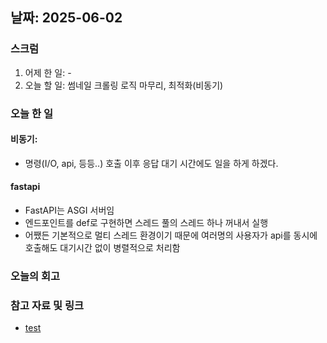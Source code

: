 ## 날짜: 2025-06-02

### 스크럼
1. 어제 한 일: -
2. 오늘 할 일: 썸네일 크롤링 로직 마무리, 최적화(비동기)

### 오늘 한 일
#### 비동기:
- 명령(I/O, api, 등등..) 호출 이후 응답 대기 시간에도 일을 하게 하겠다.

#### fastapi
- FastAPI는 ASGI 서버임
- 엔드포인트를 def로 구현하면 스레드 풀의 스레드 하나 꺼내서 실행
- 어쨌든 기본적으로 멀티 스레드 환경이기 때문에 여러명의 사용자가 api를 동시에 호출해도 대기시간 없이 병렬적으로 처리함


### 오늘의 회고
> 

### 참고 자료 및 링크
- [test](https://github.com/100-hours-a-week/14-YG-WIKI/wiki/AI-Wiki)